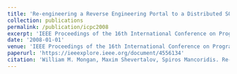 ```yaml
---
title: 'Re-engineering a Reverse Engineering Portal to a Distributed SOA'
collection: publications
permalink: /publication/icpc2008
excerpt: 'IEEE Proceedings of the 16th International Conference on Program Comprehension (ICPC) 2008.'
date: '2008-01-01'
venue: 'IEEE Proceedings of the 16th International Conference on Program Comprehension (ICPC) 2008.'
paperurl: 'https://ieeexplore.ieee.org/document/4556134'
citation: 'William M. Mongan, Maxim Shevertalov, Spiros Mancoridis. Re-engineering a Reverse Engineering Portal to a Distributed SOA  IEEE Proceedings of the 16th International Conference on Program Comprehension (ICPC) 2008.'
---
```

